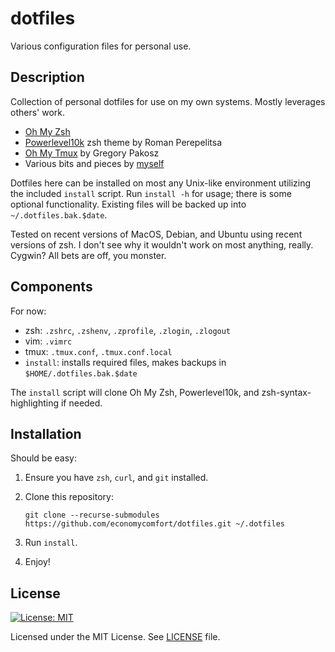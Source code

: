 # dotfiles
Various configuration files for personal use.

## Description
Collection of personal dotfiles for use on my own systems.  Mostly 
leverages others' work. 

- [Oh My Zsh](https://github.com/ohmyzsh/ohmyzsh)
- [Powerlevel10k](https://github.com/romkatv/powerlevel10k) zsh theme by Roman Perepelitsa
- [Oh My Tmux](https://github.com/gpakosz/.tmux) by Gregory Pakosz
- Various bits and pieces by [myself](https://github.com/economycomfort)

Dotfiles here can be installed on most any Unix-like environment utilizing the included 
`install` script.  Run `install -h` for usage; there is some optional 
functionality.  Existing files will be backed up into `~/.dotfiles.bak.$date`.

Tested on recent versions of MacOS, Debian, and Ubuntu using recent versions of zsh.  I don't 
see why it wouldn't work on most anything, really.  Cygwin?  All bets are off, you monster.

## Components
For now:

- zsh: `.zshrc`, `.zshenv`, `.zprofile`, `.zlogin`, `.zlogout`
- vim: `.vimrc`
- tmux: `.tmux.conf`, `.tmux.conf.local`
- `install`: installs required files, makes backups in `$HOME/.dotfiles.bak.$date`

The `install` script will clone Oh My Zsh, Powerlevel10k, and zsh-syntax-highlighting if needed.

## Installation
Should be easy:

1. Ensure you have `zsh`, `curl`, and `git` installed.
2. Clone this repository:

	`git clone --recurse-submodules https://github.com/economycomfort/dotfiles.git ~/.dotfiles`
 
3. Run `install`.

4. Enjoy!

## License

[![License: MIT](https://img.shields.io/badge/License-MIT-yellow.svg)](https://opensource.org/licenses/MIT)

Licensed under the MIT License.
See [LICENSE](LICENSE) file.

